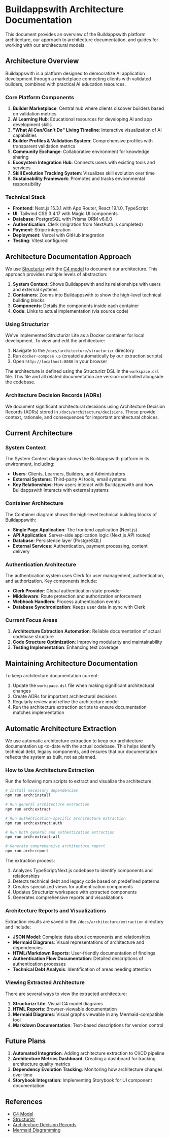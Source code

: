 # Buildappswith Architecture Documentation

This document provides an overview of the Buildappswith platform architecture, our approach to architecture documentation, and guides for working with our architectural models.

## Architecture Overview

Buildappswith is a platform designed to democratize AI application development through a marketplace connecting clients with validated builders, combined with practical AI education resources. 

### Core Platform Components

1. **Builder Marketplace**: Central hub where clients discover builders based on validation metrics
2. **AI Learning Hub**: Educational resources for developing AI and app development skills
3. **"What AI Can/Can't Do" Living Timeline**: Interactive visualization of AI capabilities
4. **Builder Profiles & Validation System**: Comprehensive profiles with transparent validation metrics
5. **Community Exchange**: Collaborative environment for knowledge sharing
6. **Ecosystem Integration Hub**: Connects users with existing tools and services
7. **Skill Evolution Tracking System**: Visualizes skill evolution over time
8. **Sustainability Framework**: Promotes and tracks environmental responsibility

### Technical Stack

- **Frontend**: Next.js 15.3.1 with App Router, React 19.1.0, TypeScript
- **UI**: Tailwind CSS 3.4.17 with Magic UI components
- **Database**: PostgreSQL with Prisma ORM v6.6.0
- **Authentication**: Clerk (migration from NextAuth.js completed)
- **Payment**: Stripe integration
- **Deployment**: Vercel with GitHub integration
- **Testing**: Vitest configured

## Architecture Documentation Approach

We use [Structurizr](https://structurizr.com/) with the [C4 model](https://c4model.com/) to document our architecture. This approach provides multiple levels of abstraction:

1. **System Context**: Shows Buildappswith and its relationships with users and external systems
2. **Containers**: Zooms into Buildappswith to show the high-level technical building blocks
3. **Components**: Details the components inside each container
4. **Code**: Links to actual implementation (via source code)

### Using Structurizr

We've implemented Structurizr Lite as a Docker container for local development. To view and edit the architecture:

1. Navigate to the `/docs/architecture/structurizr` directory
2. Run `docker-compose up` (created automatically by our extraction scripts)
3. Open `http://localhost:8080` in your browser

The architecture is defined using the Structurizr DSL in the `workspace.dsl` file. This file and all related documentation are version-controlled alongside the codebase.

### Architecture Decision Records (ADRs)

We document significant architectural decisions using Architecture Decision Records (ADRs) stored in `/docs/architecture/decisions`. These provide context, rationale, and consequences for important architectural choices.

## Current Architecture

### System Context

The System Context diagram shows the Buildappswith platform in its environment, including:

- **Users**: Clients, Learners, Builders, and Administrators
- **External Systems**: Third-party AI tools, email systems
- **Key Relationships**: How users interact with Buildappswith and how Buildappswith interacts with external systems

### Container Architecture

The Container diagram shows the high-level technical building blocks of Buildappswith:

- **Single Page Application**: The frontend application (Next.js)
- **API Application**: Server-side application logic (Next.js API routes)
- **Database**: Persistence layer (PostgreSQL)
- **External Services**: Authentication, payment processing, content delivery

### Authentication Architecture

The authentication system uses Clerk for user management, authentication, and authorization. Key components include:

- **Clerk Provider**: Global authentication state provider
- **Middleware**: Route protection and authorization enforcement
- **Webhook Handlers**: Process authentication events
- **Database Synchronization**: Keeps user data in sync with Clerk

### Current Focus Areas

1. **Architecture Extraction Automation**: Reliable documentation of actual codebase structure
2. **Code Structure Optimization**: Improving modularity and maintainability
3. **Testing Implementation**: Enhancing test coverage

## Maintaining Architecture Documentation

To keep architecture documentation current:

1. Update the `workspace.dsl` file when making significant architectural changes
2. Create ADRs for important architectural decisions
3. Regularly review and refine the architecture model
4. Run the architecture extraction scripts to ensure documentation matches implementation

## Automatic Architecture Extraction

We use automatic architecture extraction to keep our architecture documentation up-to-date with the actual codebase. This helps identify technical debt, legacy components, and ensures that our documentation reflects the system as built, not as planned.

### How to Use Architecture Extraction

Run the following npm scripts to extract and visualize the architecture:

```bash
# Install necessary dependencies
npm run arch:install

# Run general architecture extraction
npm run arch:extract

# Run authentication-specific architecture extraction
npm run arch:extract:auth

# Run both general and authentication extraction
npm run arch:extract:all

# Generate comprehensive architecture report
npm run arch:report
```

The extraction process:

1. Analyzes TypeScript/Next.js codebase to identify components and relationships
2. Detects technical debt and legacy code based on predefined patterns
3. Creates specialized views for authentication components
4. Updates Structurizr workspace with extracted components
5. Generates comprehensive reports and visualizations

### Architecture Reports and Visualizations

Extraction results are saved in the `/docs/architecture/extraction` directory and include:

- **JSON Model**: Complete data about components and relationships
- **Mermaid Diagrams**: Visual representations of architecture and dependencies
- **HTML/Markdown Reports**: User-friendly documentation of findings
- **Authentication Flow Documentation**: Detailed descriptions of authentication processes
- **Technical Debt Analysis**: Identification of areas needing attention

### Viewing Extracted Architecture

There are several ways to view the extracted architecture:

1. **Structurizr Lite**: Visual C4 model diagrams
2. **HTML Reports**: Browser-viewable documentation
3. **Mermaid Diagrams**: Visual graphs viewable in any Mermaid-compatible tool
4. **Markdown Documentation**: Text-based descriptions for version control

## Future Plans

1. **Automated Integration**: Adding architecture extraction to CI/CD pipeline
2. **Architecture Metrics Dashboard**: Creating a dashboard for tracking architecture quality metrics
3. **Dependency Evolution Tracking**: Monitoring how architecture changes over time
4. **Storybook Integration**: Implementing Storybook for UI component documentation

## References

- [C4 Model](https://c4model.com/)
- [Structurizr](https://structurizr.com/)
- [Architecture Decision Records](https://adr.github.io/)
- [Mermaid Diagramming](https://mermaid.js.org/)

